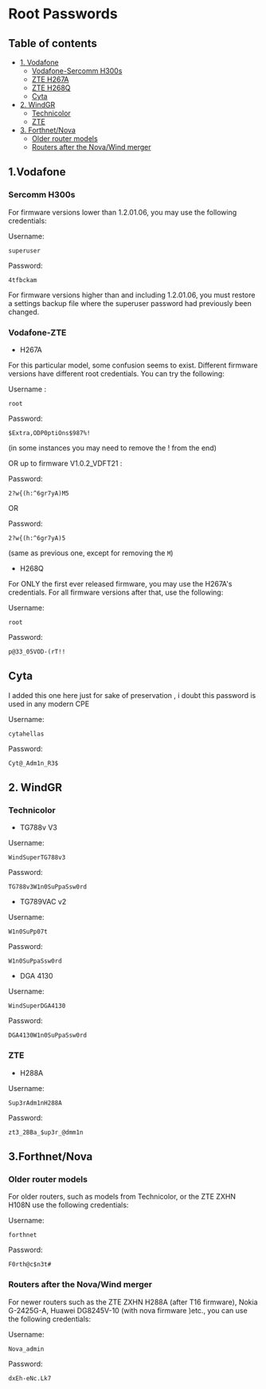 # Root Passwords

## Table of contents
* [1. Vodafone](#1-vodafone)
  * [Vodafone-Sercomm H300s](#sercomm-h300s)
  * [ZTE H267A](#zte-h267a)
  * [ZTE H268Q](#zte-h268q)
  * [Cyta](#cyta)
* [2. WindGR](#2-windgr)
  * [Technicolor](#technicolor)
  * [ZTE](#zte)
* [3. Forthnet/Nova](#3-forthnetnova)
  * [Older router models](#older-router-models)
  * [Routers after the Nova/Wind merger](#routers-after-the-novawind-merger)




## 1.Vodafone

### Sercomm H300s ###

For firmware versions lower than 1.2.01.06, you may use the following credentials:

Username:

```
superuser

```

Password:

``` 
4tfbckam
```

For firmware versions higher than and including 1.2.01.06, you must restore a settings backup file where the superuser password had previously been changed.

### Vodafone-ZTE 

- H267A

For this particular model, some confusion seems to exist. Different firmware versions have different root credentials. You can try the following: 

Username :

 ```
 root
 ```

Password:

```
$Extra,ODP0ptiOns$987%!
```

(in some instances you may need to remove the ! from the end)

OR up to firmware V1.0.2_VDFT21 : 

Password:

 ```
 2?w{(h:^6gr7yA)M5
 ```

OR

Password:

 ```
 2?w{(h:^6gr7yA)5 
 ```

 (same as previous one, except for removing the `M`)

- H268Q

For ONLY the first ever released firmware, you may use the H267A's credentials. For all firmware versions after that, use the following:

Username:

```
root
```

Password:

```
p@33_05VOD-(rT!!
```

## Cyta 
I added this one here just for sake of preservation , i doubt this password is used in any modern CPE 

Username:

```
cytahellas
```

Password:

```
Cyt@_Adm1n_R3$
```

## 2. WindGR

### Technicolor 

- TG788v V3

Username:

```
WindSuperTG788v3
```

Password: 

```
TG788v3W1n0SuPpaSsw0rd
```

- TG789VAC v2

Username: 

```
W1n0SuPp07t
```

Password: 

```
W1n0SuPpaSsw0rd
```

- DGA 4130

Username: 

```
WindSuperDGA4130
```

Password: 

```
DGA4130W1n0SuPpaSsw0rd
```

### ZTE 

- H288A

Username: 

```
Sup3rAdm1nH288A
```

Password: 

```
zt3_2BBa_$up3r_@dmm1n
```


## 3.Forthnet/Nova

### Older router models

For older routers, such as models from Technicolor, or the ZTE ZXHN H108N use the following credentials: 

Username: 

```
forthnet
``` 

Password: 

```
F0rth@c$n3t#
```

### Routers after the Nova/Wind merger

For newer routers such as the ZTE ZXHN H288A (after T16 firmware), Nokia G-2425G-A, Huawei DG8245V-10 (with nova firmware )etc., you can use the following credentials:

Username: 

```
Nova_admin
```

Password: 

```
dxEh-eNc.Lk7
```